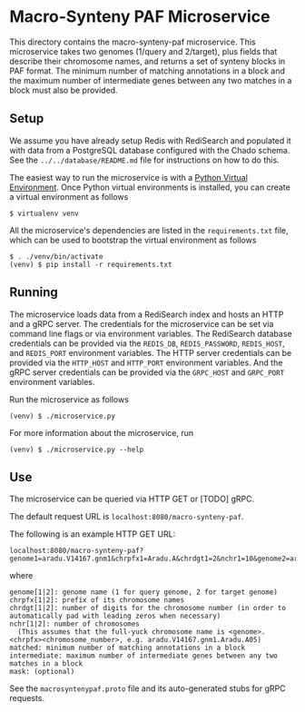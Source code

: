 # Macro-Synteny PAF Microservice

This directory contains the macro-synteny-paf microservice.
This microservice takes two genomes (1/query and 2/target), plus fields that describe their chromosome names, and returns a set of synteny blocks in PAF format.
The minimum number of matching annotations in a block and the maximum number of intermediate genes between any two matches in a block must also be provided.

## Setup

We assume you have already setup Redis with RediSearch and populated it with data from a PostgreSQL database configured with the Chado schema.
See the `../../database/README.md` file for instructions on how to do this.

The easiest way to run the microservice is with a [Python Virtual Environment](http://docs.python-guide.org/en/latest/dev/virtualenvs/).
Once Python virtual environments is installed, you can create a virtual environment as follows

    $ virtualenv venv

All the microservice's dependencies are listed in the `requirements.txt` file, which can be used to bootstrap the virtual environment as follows

    $ . ./venv/bin/activate
    (venv) $ pip install -r requirements.txt

## Running

The microservice loads data from a RediSearch index and hosts an HTTP and a gRPC server.
The credentials for the microservice can be set via command line flags or via environment variables.
The RediSearch database credentials can be provided via the `REDIS_DB`, `REDIS_PASSWORD`, `REDIS_HOST`, and `REDIS_PORT` environment variables.
The HTTP server credentials can be provided via the `HTTP_HOST` and `HTTP_PORT` environment variables.
And the gRPC server credentials can be provided via the `GRPC_HOST` and `GRPC_PORT` environment variables.

Run the microservice as follows

    (venv) $ ./microservice.py

For more information about the microservice, run

    (venv) $ ./microservice.py --help

## Use

The microservice can be queried via HTTP GET or [TODO] gRPC.

The default request URL is `localhost:8080/macro-synteny-paf`.

The following is an example HTTP GET URL:

    localhost:8080/macro-synteny-paf?genome1=aradu.V14167.gnm1&chrpfx1=Aradu.A&chrdgt1=2&nchr1=10&genome2=arahy.Tifrunner.gnm1&chrpfx2=Arahy.&chrdgt2=2&nchr2=20&matched=10&intermediate=5&mask=20

where

    genome[1|2]: genome name (1 for query genome, 2 for target genome)
    chrpfx[1|2]: prefix of its chromosome names
    chrdgt[1|2]: number of digits for the chromosome number (in order to automatically pad with leading zeros when necessary)
    nchr[1|2]: number of chromosomes
      (This assumes that the full-yuck chromosome name is <genome>.<chrpfx><chromosome_number>, e.g. aradu.V14167.gnm1.Aradu.A05)
    matched: minimum number of matching annotations in a block
    intermediate: maximum number of intermediate genes between any two matches in a block
    mask: (optional)

See the `macrosyntenypaf.proto` file and its auto-generated stubs for gRPC requests.
